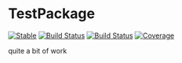 # TestPackage

[![Stable](https://img.shields.io/badge/docs-stable-blue.svg)](https://augustinas1.github.io/TestPackage.jl/stable)
[![Build Status](https://github.com/augustinas1/TestPackage.jl/workflows/CI/badge.svg)](https://github.com/augustinas1/TestPackage.jl/actions)
[![Build Status](https://api.cirrus-ci.com/github/augustinas1/TestPackage.jl.svg)](https://cirrus-ci.com/github/augustinas1/TestPackage.jl)
[![Coverage](https://codecov.io/gh/augustinas1/TestPackage.jl/branch/master/graph/badge.svg)](https://codecov.io/gh/augustinas1/TestPackage.jl)

quite a bit of work
